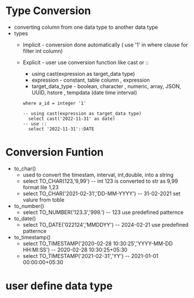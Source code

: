 # Type Conversion
- converting column from one data type to another data type
- types
  - Implicit - conversion done automatically ( use '1' in where clause for filter int column)
  - Explicit - user use conversion function like cast or ::
    - using cast(expression as target_data type)
    - expression - constant, table column , expression
    - target_data_type - boolean, character , numeric, array, JSON, UUID, hstore , tempdata (date time interval)

    ```
    where a_id = integer '1'

    -- using cast(expression as target_data type)
      select cast('2022-11-31' as date)
    -- use ::
      select '2022-11-31'::DATE
    ```

# Conversion Funtion
- to_char()
  - used to convert the timestam, interval, int,double, into a string
  - select TO_CHAR(123,'9,99')  -- int 123 is converted to str as 9,99 format lile 1,23 
  - select TO_CHAR('2021-02-31','DD-MM-YYYY')  -- 31-02-2021 set valure from toble
- to_number()
  - select TO_NUMBER('123.3','999.')  -- 123  use predefined patternce
- to_date()
  - select TO_DATE('022124','MMDDYY')  -- 2024-02-21 use predefined patternce
- to_timestamp()
  - select TO_TIMESTAMP('2020-02-28 10:30:25','YYYY-MM-DD HH:MI:SS')   -- 2020-02-28 10:30:25+05:30
  - select TO_TIMESTAMP('2021-02-31','YY')   -- 2021-01-01 00:00:00+05:30
 


# user define data type





